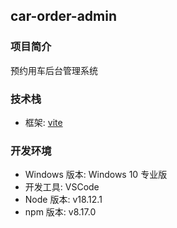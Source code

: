 ## car-order-admin

### 项目简介

预约用车后台管理系统

### 技术栈

- 框架: [vite](https://cn.vitejs.dev/)

### 开发环境

- Windows 版本: Windows 10 专业版
- 开发工具: VSCode
- Node 版本: v18.12.1
- npm 版本: v8.17.0

